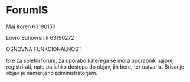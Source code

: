 # ForumIS

Maj Koren 63190150
  
Lovro Suhovršnik 63190272

OSNOVNA FUNKCIONALNOST

Gre za spletni forum, za uporabo katerega se mora uporabnik najprej registrirati, nato pa lahko dostopa do objav, jih bere, ter ustvarja. 
Brisanje objav je namenjeno administratorjem.
